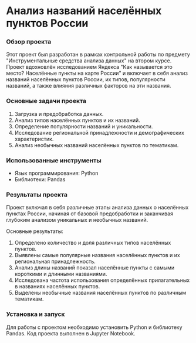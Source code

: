 # Анализ названий населённых пунктов России
### Обзор проекта
Этот проект был разработан в рамках контрольной работы по предмету "Инструментальные средства анализа данных" на втором курсе. Проект вдохновлён исследованием Яндекса "Как называется это место? Населённые пункты на карте России" и включает в себя анализ названий населённых пунктов России, их типов, популярности названий, а также влияния различных факторов на эти названия.

### Основные задачи проекта
1. Загрузка и предобработка данных.
2. Анализ типов населённых пунктов и их названий.
3. Определение популярности названий и уникальности.
4. Исследование региональной принадлежности и демографических характеристик.
5. Анализ необычных названий населённых пунктов по тематикам.

### Использованные инструменты
- Язык программирования: Python
- Библиотеки: Pandas

### Результаты проекта
Проект включал в себя различные этапы анализа данных о населённых пунктах России, начиная от базовой предобработки и заканчивая глубоким анализом уникальных и необычных названий.

Основные результаты:
1. Определено количество и доля различных типов населённых пунктов.
2. Выявлены самые популярные названия населённых пунктов и их региональная принадлежность.
3. Анализ длины названий показал населённые пункты с самыми короткими и длинными названиями.
4. Исследована частота использования определённых прилагательных в названиях населённых пунктов.
5. Выделены необычные названия населённых пунктов по различным тематикам.

### Установка и запуск
Для работы с проектом необходимо установить Python и библиотеку Pandas. Код проекта выполнен в Jupyter Notebook.
